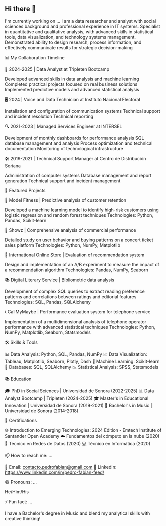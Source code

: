 ## Hi there 👋
I'm currently working on ...
I am a data researcher and analyst with social sciences background and professional experience in IT systems. Specialist in quantitative and qualitative analysis, with advanced skills in statistical tools, data visualization, and technology systems management. Demonstrated ability to design research, process information, and effectively communicate results for strategic decision-making
<!--
**p3droparamo/p3droparamo** is a ✨ _special_ ✨ repository because its `README.md` (this file) appears on your GitHub profile.

Here are some ideas to get you started:
-->
📊 My Collaboration Timeline

🧪 2024-2025 | Data Analyst at Tripleten Bootcamp

Developed advanced skills in data analysis and machine learning
Completed practical projects focused on real business solutions
Implemented predictive models and advanced statistical analysis


🖥️ 2024 | Voice and Data Technician at Instituto Nacional Electoral

Installation and configuration of communication systems
Technical support and incident resolution
Technical reporting


🔍 2021-2023 | Managed Services Engineer at INTERSEL

Development of monthly dashboards for performance analysis
SQL database management and analysis
Process optimization and technical documentation
Monitoring of technological infrastructure


🛠️ 2019-2021 | Technical Support Manager at Centro de Distribución Soriana

Administration of computer systems
Database management and report generation
Technical support and incident management



🚀 Featured Projects

💪 Model Fitness | Predictive analysis of customer retention

Developed a machine learning model to identify high-risk customers using logistic regression and random forest techniques
Technologies: Python, Pandas, Scikit-learn


🎵 Showz | Comprehensive analysis of commercial performance

Detailed study on user behavior and buying patterns on a concert ticket sales platform
Technologies: Python, NumPy, Matplotlib


🛒 International Online Store | Evaluation of recommendation system

Design and implementation of an A/B experiment to measure the impact of a recommendation algorithm
Technologies: Pandas, NumPy, Seaborn


📚 Digital Literary Service | Bibliometric data analysis

Development of complex SQL queries to extract reading preference patterns and correlations between ratings and editorial features
Technologies: SQL, Pandas, SQLAlchemy


📞 CallMyMaybe | Performance evaluation system for telephone service

Implementation of a multidimensional analysis of telephone operator performance with advanced statistical techniques
Technologies: Python, NumPy, Matplotlib, Seaborn, Statsmodels



🛠️ Skills & Tools

📊 Data Analysis: Python, SQL, Pandas, NumPy
📈 Data Visualization: Tableau, Matplotlib, Seaborn, Plotly, Dash
🤖 Machine Learning: Scikit-learn
💾 Databases: SQL, SQLAlchemy
📉 Statistical Analysis: SPSS, Statsmodels

📚 Education

🎓 PhD in Social Sciences | Universidad de Sonora (2022-2025)
📊 Data Analyst Bootcamp | Tripleten (2024-2025)
🎓 Master's in Educational Innovation | Universidad de Sonora (2019-2021)
🎵 Bachelor's in Music | Universidad de Sonora (2014-2018)

📜 Certifications

🌐 Introduction to Emerging Technologies: 2024 Edition - Emtech Institute of Santander Open Academy
☁️ Fundamentos del cómputo en la nube (2020)
🔌 Técnico en Redes de Datos (2020)
💻 Técnico en Informática (2020)

📫 How to reach me: ...

📧 Email: contacto.pedrofabian@gmail.com
🔗 LinkedIn: https://www.linkedin.com/in/pedro-fabian-feed/

😄 Pronouns: ...

He/Him/His

⚡ Fun fact: ...

I have a Bachelor's degree in Music and blend my analytical skills with creative thinking!

<!--
![Estadísticas de GitHub](https://github-readme-stats.vercel.app/api?username=p3droparamo&show_icons=true&theme=radical)

![Lenguajes Más Usados](https://github-readme-stats.vercel.app/api/top-langs/?username=p3droparamo&layout=compact&theme=radical)
-->
